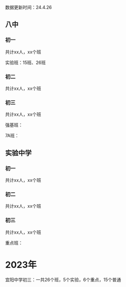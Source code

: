 数据更新时间：24.4.26

## 八中

### 初一

共计xx人，xx个班

实验班：15班、26班

### 初二

共计xx人，xx个班

### 初三

共计xx人，xx个班

强基班：

7A班：

## 实验中学

### 初一

共计xx人，xx个班

### 初二

共计xx人，xx个班

### 初三

共计xx人，xx个班

重点班：

# 2023年

宜阳中学初三：一共26个班，5个实验，6个重点，15个普通

